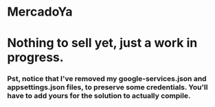 # MercadoYa

# Nothing to sell yet, just a work in progress.

### Pst, notice that I've removed my google-services.json and appsettings.json files, to preserve some credentials. You'll have to add yours for the solution to actually compile.
